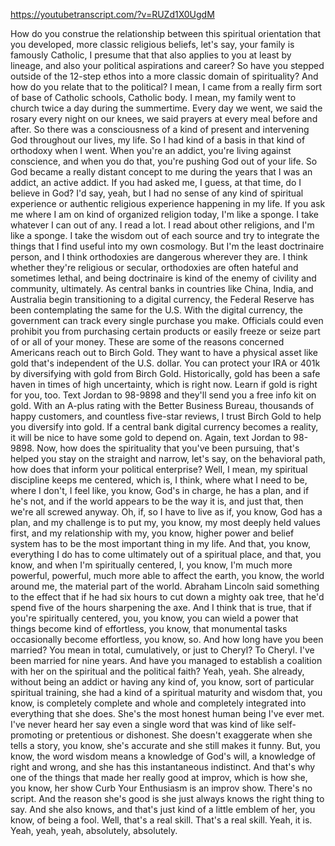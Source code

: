 https://youtubetranscript.com/?v=RUZd1X0UgdM

 How do you construe the relationship between this spiritual orientation that you developed, more classic religious beliefs, let's say, your family is famously Catholic, I presume that that also applies to you at least by lineage, and also your political aspirations and career? So have you stepped outside of the 12-step ethos into a more classic domain of spirituality? And how do you relate that to the political? I mean, I came from a really firm sort of base of Catholic schools, Catholic body. I mean, my family went to church twice a day during the summertime. Every day we went, we said the rosary every night on our knees, we said prayers at every meal before and after. So there was a consciousness of a kind of present and intervening God throughout our lives, my life. So I had kind of a basis in that kind of orthodoxy when I went. When you're an addict, you're living against conscience, and when you do that, you're pushing God out of your life. So God became a really distant concept to me during the years that I was an addict, an active addict. If you had asked me, I guess, at that time, do I believe in God? I'd say, yeah, but I had no sense of any kind of spiritual experience or authentic religious experience happening in my life. If you ask me where I am on kind of organized religion today, I'm like a sponge. I take whatever I can out of any. I read a lot. I read about other religions, and I'm like a sponge. I take the wisdom out of each source and try to integrate the things that I find useful into my own cosmology. But I'm the least doctrinaire person, and I think orthodoxies are dangerous wherever they are. I think whether they're religious or secular, orthodoxies are often hateful and sometimes lethal, and being doctrinaire is kind of the enemy of civility and community, ultimately. As central banks in countries like China, India, and Australia begin transitioning to a digital currency, the Federal Reserve has been contemplating the same for the U.S. With the digital currency, the government can track every single purchase you make. Officials could even prohibit you from purchasing certain products or easily freeze or seize part of or all of your money. These are some of the reasons concerned Americans reach out to Birch Gold. They want to have a physical asset like gold that's independent of the U.S. dollar. You can protect your IRA or 401k by diversifying with gold from Birch Gold. Historically, gold has been a safe haven in times of high uncertainty, which is right now. Learn if gold is right for you, too. Text Jordan to 98-9898 and they'll send you a free info kit on gold. With an A-plus rating with the Better Business Bureau, thousands of happy customers, and countless five-star reviews, I trust Birch Gold to help you diversify into gold. If a central bank digital currency becomes a reality, it will be nice to have some gold to depend on. Again, text Jordan to 98-9898. Now, how does the spirituality that you've been pursuing, that's helped you stay on the straight and narrow, let's say, on the behavioral path, how does that inform your political enterprise? Well, I mean, my spiritual discipline keeps me centered, which is, I think, where what I need to be, where I don't, I feel like, you know, God's in charge, he has a plan, and if he's not, and if the world appears to be the way it is, and just that, then we're all screwed anyway. Oh, if, so I have to live as if, you know, God has a plan, and my challenge is to put my, you know, my most deeply held values first, and my relationship with my, you know, higher power and belief system has to be the most important thing in my life. And that, you know, everything I do has to come ultimately out of a spiritual place, and that, you know, and when I'm spiritually centered, I, you know, I'm much more powerful, powerful, much more able to affect the earth, you know, the world around me, the material part of the world. Abraham Lincoln said something to the effect that if he had six hours to cut down a mighty oak tree, that he'd spend five of the hours sharpening the axe. And I think that is true, that if you're spiritually centered, you, you know, you can wield a power that things become kind of effortless, you know, that monumental tasks occasionally become effortless, you know, so. And how long have you been married? You mean in total, cumulatively, or just to Cheryl? To Cheryl. I've been married for nine years. And have you managed to establish a coalition with her on the spiritual and the political faith? Yeah, yeah. She already, without being an addict or having any kind of, you know, sort of particular spiritual training, she had a kind of a spiritual maturity and wisdom that, you know, is completely complete and whole and completely integrated into everything that she does. She's the most honest human being I've ever met. I've never heard her say even a single word that was kind of like self-promoting or pretentious or dishonest. She doesn't exaggerate when she tells a story, you know, she's accurate and she still makes it funny. But, you know, the word wisdom means a knowledge of God's will, a knowledge of right and wrong, and she has this instantaneous indistinct. And that's why one of the things that made her really good at improv, which is how she, you know, her show Curb Your Enthusiasm is an improv show. There's no script. And the reason she's good is she just always knows the right thing to say. And she also knows, and that's just kind of a little emblem of her, you know, of being a fool. Well, that's a real skill. That's a real skill. Yeah, it is. Yeah, yeah, yeah, absolutely, absolutely.